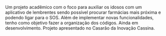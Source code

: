 Um projeto acadêmico com o foco para auxiliar os idosos com um aplicativo de lembrentes
sendo possível procurar farmácias mais próxima e podendo ligar para o SOS.
Além de implementar novas funcionalidades, tenho como objetivo fazer a organização dos códigos.
Ainda em desenvolvimento.
Projeto apresentado no Casarão da Inovação Cassina.

